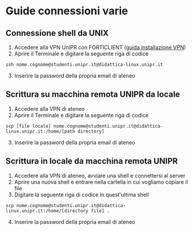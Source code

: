 # Guide connessioni varie
## Connessione shell da UNIX 
1. Accedere alla VPN UniPR con FORTICLIENT ([guida installazione VPN](https://www.biblioteche.unipr.it/it/node/2366))
2. Aprire il Terminale e digitare la seguente riga di codice
```
ssh nome.cognome@studenti.unipr.it@didattica-linux.unipr.it
```
3. Inserire la password della propria email di ateneo



## Scrittura su macchina remota UNIPR da locale
1. Accedere alla VPN di ateneo
2. Aprire il Terminale e digitare la seguente riga di codice
```
scp [file locale] nome.cognome@studenti.unipr.it@didattica-linux.unipr.it:/home/[path directory]
```
3. Inserire la password della propria email di ateneo



## Scrittura in locale da macchina remota UNIPR
1. Accedere alla VPN di ateneo, avviare una shell e connettersi al server
2. Aprire una nuova shell e entrare nella cartella in cui vogliamo copiare il file
3. Digitare la seguente riga di codice in quest'ultima shell
```
scp nome.cognome@studenti.unipr.it@didattica-linux.unipr.it:/home/[directory file] .
```
4. Inserire la password della propria email di ateneo